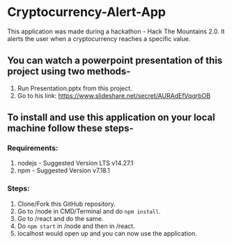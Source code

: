 # Cryptocurrency-Alert-App
This application was made during a hackathon - Hack The Mountains 2.0. It alerts the user when a cryptocurrency reaches a specific value.

## You can watch a powerpoint presentation of this project using two methods-
1. Run Presentation.pptx from this project.
2. Go to his link: <https://www.slideshare.net/secret/AURAdEfVqqrbOB>

## To install and use this application on your local machine follow these steps-

### Requirements:
1. nodejs - Suggested Version LTS v14.27.1
2. npm - Suggested Version v7.18.1

### Steps:
1. Clone/Fork this GitHub repository.
2. Go to /node in CMD/Terminal and do ```npm install```.
3. Go to /react and do the same.
4. Do ```npm start``` in /node and then in /react.
5. localhost would open up and you can now use the application.
